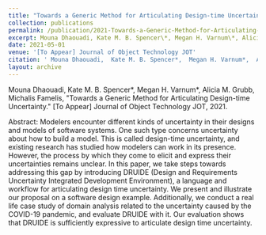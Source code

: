 ```yaml
---
title: "Towards a Generic Method for Articulating Design-time Uncertainty"
collection: publications
permalink: /publication/2021-Towards-a-Generic-Method-for-Articulating-Design-time-Uncertainty
excerpt: Mouna Dhaouadi, Kate M. B. Spencer\*, Megan H. Varnum\*, Alicia M. Grubb, Michalis Famelis
date: 2021-05-01
venue: '[To Appear] Journal of Object Technology JOT'
citation: ' Mouna Dhaouadi,  Kate M. B. Spencer*,  Megan H. Varnum*,  Alicia M. Grubb,  Michalis Famelis, "Towards a Generic Method for Articulating Design-time Uncertainty." [To Appear] Journal of Object Technology JOT, 2021.'
layout: archive
---
```

 Mouna Dhaouadi,  Kate M. B. Spencer\*,  Megan H. Varnum\*,  Alicia M. Grubb,  Michalis Famelis, "Towards a Generic Method for Articulating Design-time Uncertainty." [To Appear] Journal of Object Technology JOT, 2021.

Abstract: Modelers encounter different kinds of uncertainty in their designs and models of software systems. One such type concerns uncertainty about how to build a model. This is called design-time uncertainty, and existing research has studied how modelers can work in its presence. However, the process by which they come to elicit and express their uncertainties remains unclear. In this paper, we take steps towards addressing this gap by introducing DRUIDE (Design and Requirements Uncertainty Integrated Development Environment), a language and workflow for articulating design time uncertainty. We present and illustrate our proposal on a software design example. Additionally, we conduct a real life case study of domain analysis related to the uncertainty caused by the COVID-19 pandemic, and evaluate DRUIDE with it. Our evaluation shows that DRUIDE is sufficiently expressive to articulate design time uncertainty.
